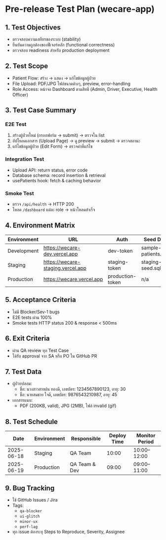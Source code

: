 # Pre-release Test Plan (wecare-app)

## 1. Test Objectives
- ตรวจสอบความเสถียรของระบบ (stability)
- ยืนยันความถูกต้องของฟีเจอร์หลัก (functional correctness)
- ตรวจสอบ readiness สำหรับ production deployment

## 2. Test Scope
- Patient Flow: สร้าง → แสดง → แก้ไขข้อมูลผู้ป่วย
- File Upload: PDF/JPG ไฟล์ขนาดต่างๆ, preview, error-handling
- Role Access: หน้าจอ Dashboard ตามสิทธิ์ (Admin, Driver, Executive, Health Officer)

## 3. Test Case Summary
### E2E Test
1. สร้างผู้ป่วยใหม่ (กรอกฟอร์ม → submit) → ตรวจใน list
2. อัปโหลดเอกสาร (Upload Page) → ดู preview → submit → ตรวจสถานะ
3. แก้ไขข้อมูลผู้ป่วย (Edit Form) → ตรวจค่าที่แก้ไข

### Integration Test
- Upload API: return status, error code
- Database schema: record insertion & retrieval
- usePatients hook: fetch & caching behavior

### Smoke Test
- ตรวจ `/api/health` → HTTP 200
- โหลด `/dashboard` แต่ละ role → หน้าโหลดสำเร็จ

## 4. Environment Matrix
| Environment  | URL                                   | Auth         | Seed Data      |
|--------------|---------------------------------------|--------------|----------------|
| Development  | https://wecare-dev.vercel.app         | dev-token    | sample-patients.json |
| Staging      | https://wecare-staging.vercel.app     | staging-token| staging-seed.sql    |
| Production   | https://wecare.vercel.app             | production-token| n/a           |

## 5. Acceptance Criteria
- ไม่มี Blocker/Sev-1 bugs
- E2E tests ผ่าน 100%
- Smoke tests HTTP status 200 & response < 500ms

## 6. Exit Criteria
- ผ่าน QA review ทุก Test Case
- ได้รับ approval จาก SA หรือ PO ใน GitHub PR

## 7. Test Data
- ผู้ป่วยปลอม:
  - ชื่อ: นางสาวสายฝน ทองดี, เลขบัตร: 1234567890123, อายุ: 30
  - ชื่อ: นายสมชาย ใจดี, เลขบัตร: 9876543210987, อายุ: 45
- เอกสารแนบ:
  - PDF (200KB, valid), JPG (2MB), ไฟล์ invalid (gif)

## 8. Test Schedule
| Date       | Environment | Responsible    | Deploy Time | Monitor Period |
|------------|-------------|----------------|-------------|----------------|
| 2025-06-18 | Staging     | QA Team        | 10:00       | 10:00–12:00    |
| 2025-06-19 | Production  | QA Team & Dev  | 09:00       | 09:00–11:00    |

## 9. Bug Tracking
- ใช้ GitHub Issues / Jira
- Tags:
  - `qa-blocker`
  - `ui-glitch`
  - `minor-ux`
  - `perf-lag`
- ทุก issue ต้องระบุ Steps to Reproduce, Severity, Assignee

